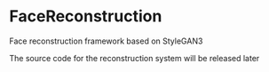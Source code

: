 # FaceReconstruction

Face reconstruction framework based on StyleGAN3

The source code for the reconstruction system will be released later
